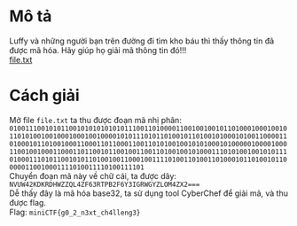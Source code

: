 # Mô tả
Luffy và những người bạn trên đường đi tìm kho báu thì thấy thông tin đã được mã hóa. Hãy giúp họ giải mã thông tin đó!!!<br>
[file.txt](https://minictf.infosecptit.club/files/7b849c4c35d7ef446e7833b900050203/file.txt?token=eyJ1c2VyX2lkIjo2OCwidGVhbV9pZCI6bnVsbCwiZmlsZV9pZCI6NDN9.ZuE0VQ.CKG6XFgTx408w7XTwqmtMSigP9s)
# Cách giải
Mở file ```file.txt``` ta thu được đoạn mã nhị phân: ```010011100101011001010101010101110011010000110010010010110100010001001011010100100100010001001000010101110101101001011010010100010100110000110100010110100100011000110110001100110101001001010100010100000100001000110010010001100011011001011001001100110100100101000111010100100101011101000111010110010101101001001100010011110100110100110100010110100101100000110010001111010011110100111101```<br>
Chuyển đoạn mã này về chữ cái, ta được dãy: ```NVUW42KDKRDHWZZQL4ZF63RTPB2F6Y3IGRWGYZLOM4ZX2===```<br>
Dễ thấy đây là mã hóa base32, ta sử dụng tool CyberChef để giải mã, và thu được flag.<br>
Flag: ```miniCTF{g0_2_n3xt_ch4lleng3}```
